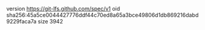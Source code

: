 version https://git-lfs.github.com/spec/v1
oid sha256:45a5ce0044427776ddf44c70ed8a65a3bce49806d1db869216dabd9229faca7a
size 3942

